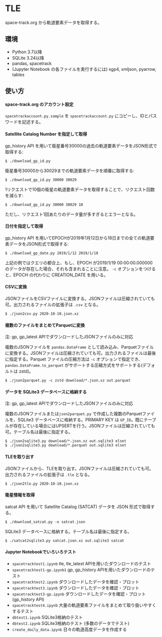 # TLE

space-track.org から軌道要素データを取得する。

## 環境
- Python 3.7以降
- SQLite 3.24以降
- pandas, spacetrack
- (Jupyter Notebook の各ファイルを実行するには) sgp4, xmljson, pyarrow, tables

## 使い方

#### space-track.org のアカウント設定
`spacetrackaccount.py.sample` を `spacetrackaccount.py` にコピーし、IDとパスワードを記述する。

#### Satellite Catalog Number を指定して取得

gp_history API を用いて衛星番号30000の過去の軌道要素データをJSON形式で取得する:

    $ ./download_gp_id.py

衛星番号30000から30029までの軌道要素データを順番に取得する:

    $ ./download_gp_id.py 30000 30029

1リクエストで10個の衛星の軌道要素データを取得することで、リクエスト回数を減らす:

    $ ./download_gp_id.py 30000 30029 10

ただし、リクエスト1回あたりのデータ量が多すぎるとエラーとなる。

#### 日付を指定して取得

gp_history API を用いてEPOCHが2019年1月12日から18日までの全ての軌道要素データをJSON形式で取得する:

    $ ./download_gp_date.py 2019/1/12 2019/1/18

上記の例ではクエリの都合上、もし、EPOCH が2019/1/19 00:00:00.000000 のデータが存在した場合、それも含まれることに注意。
`-c` オプションをつけると、EPOCH の代わりに CREATION_DATE を用いる。

#### CSVに変換

JSONファイルをCSVファイルに変換する。JSONファイルは圧縮されていても可。出力されるファイルの拡張子は `.csv` となる。

    $ ./json2csv.py 2020-10-10.json.xz

#### 複数のファイルをまとめてParquetに変換

注: gp, gp_latest APIでダウンロードしたJSONファイルのみに対応

複数のJSONファイルを `pandas.DataFrame` として読み込み、Parquetファイルに変換する。JSONファイルは圧縮されていても可。出力されるファイルは最後に指定する。Parquet ファイルの圧縮方法は `-c` オプションで指定でき、`pandas.DataFrame.to_parquet` がサポートする圧縮方式をサポートする(デフォルトは zstd)。

    $ ./json2parquet.py -c zstd download/*.json.xz out.parquet

#### データを SQLite3 データベースに格納する

注: gp, gp_latest APIでダウンロードしたJSONファイルのみに対応

複数のJSONファイルまたは`json2parquet.py` で作成した複数のParquetファイルを、SQLite3 データベースに格納する。PRIMARY KEY は `GP_ID`。既にテーブルが存在している場合にはUPSERTを行う。JSONファイルは圧縮されていても可。テーブル名は最後に指定する。

    $ ./json2sqlite3.py download/*.json.xz out.sqlite3 elset
    $ ./json2sqlite3.py download/*.parquet out.sqlite3 elset

#### TLEを取り出す

JSONファイルから、TLEを取り出す。JSONファイルは圧縮されていても可。出力されるファイルの拡張子は `.tle` となる。

    $ ./json2tle.py 2020-10-10.json.xz

#### 衛星情報を取得

satcat API を用いて Satellite Catalog (SATCAT) データを JSON 形式で取得する。

    $ ./download_satcat.py -o satcat.json

SQLite3 データベースに格納する。テーブル名は最後に指定する。

    $ ./satcat2sqlite3.py satcat.json.xz out.sqlite3 satcat

#### Jupyter Notebookでいろいろテスト

- `spacetracktest1.ipynb` tle, tle_latest APIを用いたダウンロードのテスト
- `spacetracktest1-gp.ipynb1` gp, gp_history APIを用いたダウンロードのテスト
- `spacetracktest2.ipynb` ダウンロードしたデータを確認・プロット
- `spacetracktest3.ipynb` ダウンロードしたデータを確認・プロット
- `spacetracktest3-gp.ipynb` ダウンロードしたデータを確認・プロット (gp_history API)
- `spacetracktest4.ipynb` 大量の軌道要素ファイルをまとめて取り扱いやすくするテスト
- `dbtest1.ipynb` SQLite3格納のテスト
- `dbtest2.ipynb` SQLite3格納のテスト (多数のデータでテスト)
- `create_daily_data.ipynb` 日々の軌道高度データを作成する
